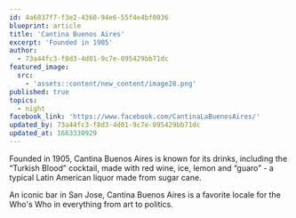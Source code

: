 ```yaml
---
id: 4a6837f7-f3e2-4360-94e6-55f4e4bf0036
blueprint: article
title: 'Cantina Buenos Aires'
excerpt: 'Founded in 1905'
author:
  - 73a44fc3-f8d3-4d01-9c7e-095429bb71dc
featured_image:
  src:
    - 'assets::content/new_content/image28.png'
published: true
topics:
  - night
facebook_link: 'https://www.facebook.com/CantinaLaBuenosAires/'
updated_by: 73a44fc3-f8d3-4d01-9c7e-095429bb71dc
updated_at: 1663330929
---
```

Founded in 1905, Cantina Buenos Aires is known for its drinks, including the “Turkish Blood” cocktail, made with red wine, ice, lemon and “guaro” - a typical Latin American liquor made from sugar cane. 

An iconic bar in San Jose, Cantina Buenos Aires is a favorite locale for the Who's Who in everything from art to politics.